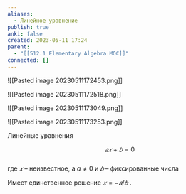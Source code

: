 ```yaml
---
aliases:
  - Линейное уравнение
publish: true
anki: false
created: 2023-05-11 17:24
parent:
  - "[[512.1 Elementary Algebra MOC]]"
connected: []
---
```



![[Pasted image 20230511172453.png]]

![[Pasted image 20230511172518.png]]

![[Pasted image 20230511173049.png]]

![[Pasted image 20230511173253.png]]

Линейные уравнения

$$𝑎𝑥 + 𝑏 = 0$$  
где $𝑥$ – неизвестное, а  $a \ne 0$ и $𝑏$ – фиксированные числа

Имеет единственное решение $𝑥 = − 𝑎/𝑏$ .
